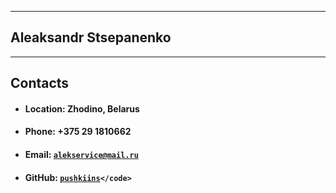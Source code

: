 *********************
## Aleaksandr Stsepanenko 
*********************
## Contacts
* #### Location: Zhodino, Belarus 
* #### Phone: +375 29 1810662
* #### Email: <code>[alekservice@mail.ru](адрес "alekservice@mail.ru")</code>
* #### GitHub: <code>[pushkiins](https://github.com/pushkiins")</code>